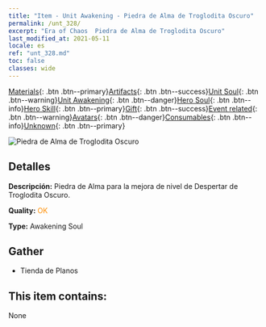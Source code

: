 ```yaml
---
title: "Item - Unit Awakening - Piedra de Alma de Troglodita Oscuro"
permalink: /unt_328/
excerpt: "Era of Chaos  Piedra de Alma de Troglodita Oscuro"
last_modified_at: 2021-05-11
locale: es
ref: "unt_328.md"
toc: false
classes: wide
---
```

 [Materials](/ItemsES/){: .btn .btn--primary}[Artifacts](/ItemsES/Artifacts/){: .btn .btn--success}[Unit Soul](/ItemsES/UnitSoul/){: .btn .btn--warning}[Unit Awakening](/ItemsES/UnitAwakening/){: .btn .btn--danger}[Hero Soul](/ItemsES/HeroSoul/){: .btn .btn--info}[Hero Skill](/ItemsES/HeroSkill/){: .btn .btn--primary}[Gift](/ItemsES/Gift/){: .btn .btn--success}[Event related](/ItemsES/Events/){: .btn .btn--warning}[Avatars](/ItemsES/Avatars/){: .btn .btn--danger}[Consumables](/ItemsES/Consumables/){: .btn .btn--info}[Unknown](/ItemsES/Unknown/){: .btn .btn--primary}

 ![Piedra de Alma de Troglodita Oscuro](/images/u/tia_dongxueren.jpg)

## Detalles
 **Descripción:** Piedra de Alma para la mejora de nivel de Despertar de Troglodita Oscuro.

 **Quality:** <span style="color: #FF8C00">OK</span>

 **Type:** Awakening Soul

## Gather

*    Tienda de Planos 

## This item contains:

  None

